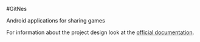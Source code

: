 #GitNes

Android applications for sharing games

For information about the project design look at the [official documentation](https://www.dropbox.com/sh/lmdenr7rh4yag4h/AAB2IFoGdDuM6pRS7n1mzYpua?dl=0).

